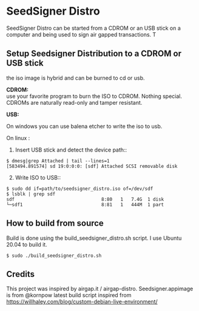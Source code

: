 # SeedSigner Distro

SeedSigner Distro can be started from a CDROM or an USB stick on a computer and being used to sign air gapped transactions. T


## Setup Seedsigner Distribution  to a CDROM or USB stick

the iso image is hybrid and can be burned to cd or usb.

**CDROM:**  
use your favorite program to burn the ISO to CDROM.
Nothing special. CDROMs are naturally read-only and tamper resistant.

**USB:**  

On windows you can use balena etcher to write the iso to usb.

On linux :

1) Insert USB stick and detect the device path::
```
$ dmesg|grep Attached | tail --lines=1
[583494.891574] sd 19:0:0:0: [sdf] Attached SCSI removable disk
```
2) Write ISO to USB::
```
$ sudo dd if=path/to/seedsigner_distro.iso of=/dev/sdf
$ lsblk | grep sdf
sdf                                8:80   1   7.4G  1 disk  
└─sdf1                             8:81   1   444M  1 part 
```

## How to build from source

Build is done using the build_seedsigner_distro.sh script. I use Ubuntu 20.04 to build it.

```
$ sudo ./build_seedsigner_distro.sh
```


## Credits

This project was inspired by airgap.it / airgap-distro.
Seedsigner.appimage is from @kornpow
latest build script inspired from https://willhaley.com/blog/custom-debian-live-environment/
